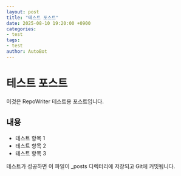 ```yaml
---
layout: post
title: "테스트 포스트"
date: 2025-08-10 19:20:00 +0900
categories:
- test
tags:
- test
author: AutoBot
---
```


# 테스트 포스트

이것은 RepoWriter 테스트용 포스트입니다.

## 내용

- 테스트 항목 1
- 테스트 항목 2
- 테스트 항목 3

테스트가 성공하면 이 파일이 _posts 디렉터리에 저장되고 Git에 커밋됩니다.
